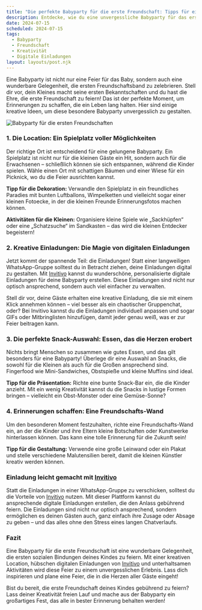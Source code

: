 ```yaml
---
title: "Die perfekte Babyparty für die erste Freundschaft: Tipps für ein unvergessliches Erlebnis"
description: Entdecke, wie du eine unvergessliche Babyparty für das erste Freundschaftsband deines Kindes organisierst, inklusive kreativer Ideen und personalisierten digitalen Einladungen.
date: 2024-07-15
scheduled: 2024-07-15
tags:
  - Babyparty
  - Freundschaft
  - Kreativität
  - Digitale Einladungen
layout: layouts/post.njk
---
```


Eine Babyparty ist nicht nur eine Feier für das Baby, sondern auch eine wunderbare Gelegenheit, die ersten Freundschaftsband zu zelebrieren. Stell dir vor, dein Kleines macht seine ersten Bekanntschaften und du hast die Ehre, die erste Freundschaft zu feiern! Das ist der perfekte Moment, um Erinnerungen zu schaffen, die ein Leben lang halten. Hier sind einige kreative Ideen, um diese besondere Babyparty unvergesslich zu gestalten.

![Babyparty für die ersten Freundschaften](/img/babyparty-freundschaft.webp)

### 1. **Die Location: Ein Spielplatz voller Möglichkeiten**

Der richtige Ort ist entscheidend für eine gelungene Babyparty. Ein Spielplatz ist nicht nur für die kleinen Gäste ein Hit, sondern auch für die Erwachsenen – schließlich können sie sich entspannen, während die Kinder spielen. Wähle einen Ort mit schattigen Bäumen und einer Wiese für ein Picknick, wo du die Feier ausrichten kannst. 

**Tipp für die Dekoration:** Verwandle den Spielplatz in ein freundliches Paradies mit bunten Luftballons, Wimpelketten und vielleicht sogar einer kleinen Fotoecke, in der die kleinen Freunde Erinnerungsfotos machen können.

**Aktivitäten für die Kleinen:** Organisiere kleine Spiele wie „Sackhüpfen“ oder eine „Schatzsuche“ im Sandkasten – das wird die kleinen Entdecker begeistern!

### 2. **Kreative Einladungen: Die Magie von digitalen Einladungen**

Jetzt kommt der spannende Teil: die Einladungen! Statt einer langweiligen WhatsApp-Gruppe solltest du in Betracht ziehen, deine Einladungen digital zu gestalten. Mit [Invitivo](https://invitivo.com/) kannst du wunderschöne, personalisierte digitale Einladungen für deine Babyparty erstellen. Diese Einladungen sind nicht nur optisch ansprechend, sondern auch viel einfacher zu verwalten. 

Stell dir vor, deine Gäste erhalten eine kreative Einladung, die sie mit einem Klick annehmen können – viel besser als ein chaotischer Gruppenchat, oder? Bei Invitivo kannst du die Einladungen individuell anpassen und sogar GIFs oder Mitbringlisten hinzufügen, damit jeder genau weiß, was er zur Feier beitragen kann.

### 3. **Die perfekte Snack-Auswahl: Essen, das die Herzen erobert**

Nichts bringt Menschen so zusammen wie gutes Essen, und das gilt besonders für eine Babyparty! Überlege dir eine Auswahl an Snacks, die sowohl für die Kleinen als auch für die Großen ansprechend sind. Fingerfood wie Mini-Sandwiches, Obstspieße und kleine Muffins sind ideal.

**Tipp für die Präsentation:** Richte eine bunte Snack-Bar ein, die die Kinder anzieht. Mit ein wenig Kreativität kannst du die Snacks in lustige Formen bringen – vielleicht ein Obst-Monster oder eine Gemüse-Sonne?

### 4. **Erinnerungen schaffen: Eine Freundschafts-Wand**

Um den besonderen Moment festzuhalten, richte eine Freundschafts-Wand ein, an der die Kinder und ihre Eltern kleine Botschaften oder Kunstwerke hinterlassen können. Das kann eine tolle Erinnerung für die Zukunft sein!

**Tipp für die Gestaltung:** Verwende eine große Leinwand oder ein Plakat und stelle verschiedene Malutensilien bereit, damit die kleinen Künstler kreativ werden können.

### **Einladung leicht gemacht mit [Invitivo](https://invitivo.com/create)**

Statt die Einladungen in einer WhatsApp-Gruppe zu verschicken, solltest du die Vorteile von [Invitivo](https://invitivo.com/) nutzen. Mit dieser Plattform kannst du ansprechende digitale Einladungen erstellen, die den Anlass gebührend feiern. Die Einladungen sind nicht nur optisch ansprechend, sondern ermöglichen es deinen Gästen auch, ganz einfach ihre Zusage oder Absage zu geben – und das alles ohne den Stress eines langen Chatverlaufs. 

### **Fazit**

Eine Babyparty für die erste Freundschaft ist eine wunderbare Gelegenheit, die ersten sozialen Bindungen deines Kindes zu feiern. Mit einer kreativen Location, hübschen digitalen Einladungen von [Invitivo](https://invitivo.com/) und unterhaltsamen Aktivitäten wird diese Feier zu einem unvergesslichen Erlebnis. Lass dich inspirieren und plane eine Feier, die in die Herzen aller Gäste eingeht!

Bist du bereit, die erste Freundschaft deines Kindes gebührend zu feiern? Lass deiner Kreativität freien Lauf und mache aus der Babyparty ein großartiges Fest, das alle in bester Erinnerung behalten werden!
